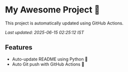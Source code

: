 # My Awesome Project 🚀

This project is automatically updated using GitHub Actions.

_Last updated: 2025-06-15 02:25:12 IST_

## Features
- Auto-update README using Python 🐍
- Auto Git push with GitHub Actions 🤖
